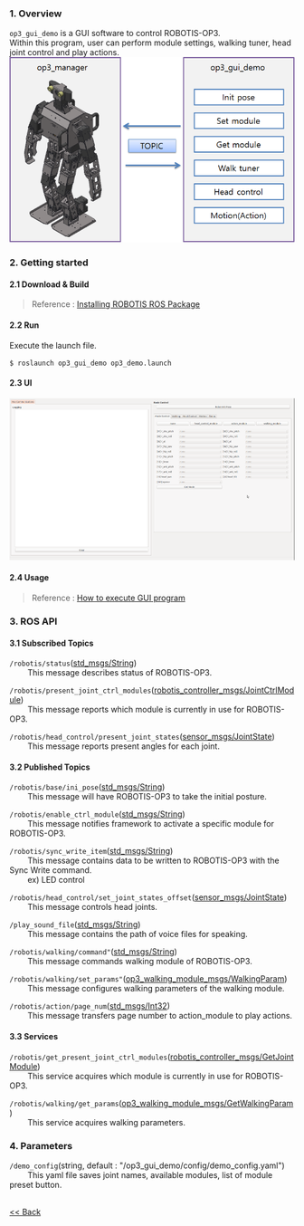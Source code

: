 ### 1. Overview   
`op3_gui_demo` is a GUI software to control ROBOTIS-OP3.  
Within this program, user can perform module settings, walking tuner, head joint control and play actions.  
<img src="https://github.com/ROBOTIS-GIT/ROBOTIS-Documents/blob/master/wiki-images/ROBOTIS-OP3/op3_gui_diagram.png?raw=true" align="bottom"/>

### 2. Getting started
#### 2.1 Download & Build
 > Reference : [Installing ROBOTIS ROS Package](OP3-Recovery-of-ROBOTIS-OP3#24-installation-robotis-ros-packages.md)  

#### 2.2 Run
Execute the launch file.  
```
$ roslaunch op3_gui_demo op3_demo.launch
```  

#### 2.3 UI
<img src="https://github.com/ROBOTIS-GIT/ROBOTIS-Documents/blob/master/wiki-images/ROBOTIS-OP3/op3_gui.png?raw=true" align="bottom"/>

#### 2.4 Usage
> Reference : [How to execute GUI program](OP3-How-to-execute-GUI-program.md)  


### 3. ROS API
#### 3.1 Subscribed Topics
`/robotis/status`([std_msgs/String](http://docs.ros.org/api/std_msgs/html/msg/String.html))  
&emsp;&emsp; This message describes status of ROBOTIS-OP3.

`/robotis/present_joint_ctrl_modules`([robotis_controller_msgs/JointCtrlModule](https://github.com/ROBOTIS-GIT/ROBOTIS-Documents/wiki/JointCtrlModule.msg))  
&emsp;&emsp; This message reports which module is currently in use for ROBOTIS-OP3.

`/robotis/head_control/present_joint_states`([sensor_msgs/JointState](http://docs.ros.org/api/sensor_msgs/html/msg/JointState.html))  
&emsp;&emsp; This message reports present angles for each joint.  


#### 3.2 Published Topics
`/robotis/base/ini_pose`([std_msgs/String](http://docs.ros.org/api/std_msgs/html/msg/String.html))  
&emsp;&emsp; This message will have ROBOTIS-OP3 to take the initial posture.

`/robotis/enable_ctrl_module`([std_msgs/String](http://docs.ros.org/api/std_msgs/html/msg/String.html))  
&emsp;&emsp; This message notifies framework to activate a specific module for ROBOTIS-OP3.  

`/robotis/sync_write_item`([std_msgs/String](http://docs.ros.org/api/std_msgs/html/msg/String.html))  
&emsp;&emsp; This message contains data to be written to ROBOTIS-OP3 with the Sync Write command.  
&emsp;&emsp; ex) LED control

`/robotis/head_control/set_joint_states_offset`([sensor_msgs/JointState](http://docs.ros.org/api/sensor_msgs/html/msg/JointState.html))  
&emsp;&emsp; This message controls head joints.

`/play_sound_file`([std_msgs/String](http://docs.ros.org/api/std_msgs/html/msg/String.html))  
&emsp;&emsp; This message contains the path of voice files for speaking.

`/robotis/walking/command"`([std_msgs/String](http://docs.ros.org/api/std_msgs/html/msg/String.html))  
&emsp;&emsp; This message commands walking module of ROBOTIS-OP3.

`/robotis/walking/set_params"`([op3_walking_module_msgs/WalkingParam](op3_WalkingParam.msg))  
&emsp;&emsp; This message configures walking parameters of the walking module.

`/robotis/action/page_num`([std_msgs/Int32](http://docs.ros.org/api/std_msgs/html/msg/Int32.html))  
&emsp;&emsp; This message transfers page number to action_module to play actions.


#### 3.3 Services
`/robotis/get_present_joint_ctrl_modules`([robotis_controller_msgs/GetJointModule](GetJointModule.srv))  
&emsp;&emsp; This service acquires which module is currently in use for ROBOTIS-OP3.  

`/robotis/walking/get_params`([op3_walking_module_msgs/GetWalkingParam](op3_GetWalkingParam.srv))  
&emsp;&emsp; This service acquires walking parameters.  


### 4. Parameters
`/demo_config`(string, default : "/op3_gui_demo/config/demo_config.yaml")  
&emsp;&emsp; This yaml file saves joint names, available modules, list of module preset button.  


<br>[&lt;&lt; Back](ROBOTIS-OP3-Tools.md)
